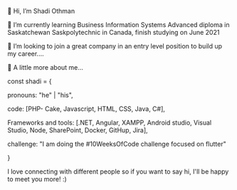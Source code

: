 👋 Hi, I’m Shadi Othman

🌱 I’m currently learning Business Information Systems Advanced diploma in Saskatchewan Saskpolytechnic in Canada, finish studying on June 2021

💞️ I’m looking to join a great company in an entry level position to build up my career....

👀  A little more about me...

const shadi = {

  pronouns: "he" | "his",
  
  code: [PHP- Cake, Javascript, HTML, CSS, Java, C#],
  
  Frameworks and tools: [.NET, Angular, XAMPP, Android studio, Visual Studio, Node, SharePoint, Docker, GitHup, Jira],
  
  challenge: "I am doing the #10WeeksOfCode challenge focused on flutter"
  
}

 I love connecting with different people so if you want to say hi, I'll be happy to meet you more! :)



<!---
ShadiOthm/ShadiOthm is a ✨ special ✨ repository because its `README.md` (this file) appears on your GitHub profile.
You can click the Preview link to take a look at your changes.
--->
